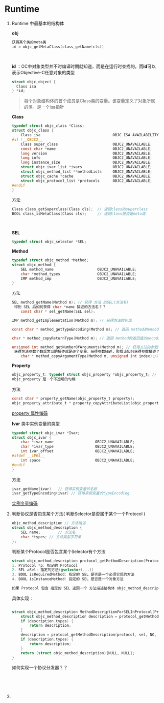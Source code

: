 # Runtime

1. Runtime 中最基本的结构体

   **obj**

   ```objective-c
   获得某个类的meta类
   id = objc_getMetaClass(class_getName(cls))	
   ```

   ​

   **id** ：OC中对象类型并不时编译时期就知道，而是在运行时查找的。而**id**可以表示Objective-C任意对象的类型

   ```objective-c
   struct objc_object {
     Class isa
   } *id;
   ```

   >每个对象结构体的首个成员是Class类的变量。该变量定义了对象所属的类。是一个isa指针

   **Class**

   ```objective-c
   typedef struct objc_class *Class;
   struct objc_class {
       Class isa                                 OBJC_ISA_AVAILABILITY; 
   #if !__OBJC2__
       Class super_class                         OBJC2_UNAVAILABLE; 
       const char *name                          OBJC2_UNAVAILABLE;
       long version                              OBJC2_UNAVAILABLE; 
       long info                                 OBJC2_UNAVAILABLE; 
       long instance_size                        OBJC2_UNAVAILABLE; 
       struct objc_ivar_list *ivars              OBJC2_UNAVAILABLE; 
       struct objc_method_list **methodLists     OBJC2_UNAVAILABLE;
       struct objc_cache *cache                  OBJC2_UNAVAILABLE; 
       struct objc_protocol_list *protocols      OBJC2_UNAVAILABLE; 
   #endif
   }
   ```

   方法

   ```objective-c
   Class class_getSuperclass(Class cls);  // 返回class的superclass
   BOOL class_isMetaClass(Class cls);     // 返回class是否是meta类
   ```

   ​

   **SEL**

   ```objective-c
   typedef struct objc_selector *SEL;	
   ```

   **Method**

   ```objective-c
   typedef struct objc_method *Method;
   struct objc_method {
       SEL method_name                    OBJC2_UNAVAILABLE;
       char *method_types                 OBJC2_UNAVAILABLE;
       IMP method_imp                     OBJC2_UNAVAILABLE;
   }
   ```

   方法

   ```objective-c
   SEL method_getName(Method m); // 获得 方法 的SEL(方法名)
   	得到 SEL 后如何获得 char *name 描述的方法名？？
       const char * sel_getName(SEL sel);

   IMP method_getImplementation(Method m); // 获得方法的实现

   const char * method_getTypeEncoding(Method m); // 返回 method的encoding描述字符串

   char * method_copyReturnType(Method m); // 返回 method的返回值的encoding描述字符串, 如果有返回值，必须free返回值

   unsigned int method_getNumberOfArguments(Method m); // 获得方法的参数个数
   	获得方法参数个数后常见的操作就是逐个变量，获得参数描述，那我该如何获得参数描述？？
       char * method_copyArgumentType(Method m, unsigned int index);// 获得第index个参数的encoding参数描述，之后要free掉
   ```

   **Property**

   ```objective-c
   objc_property_t: typedef struct objc_property *objc_property_t; // 他是由 objc_property 重命名过来的
   objc_property 是一个不透明的句柄
   ```

   方法

   ```objective-c
   const char * property_getName(objc_property_t property);
   objc_property_attribute_t * property_copyAttributeList(objc_property_t property, unsigned int *outCount);// 返回 objc_property_attribute_t 结构体数组


   ```

   [property 属性编码](https://developer.apple.com/library/content/documentation/Cocoa/Conceptual/ObjCRuntimeGuide/Articles/ocrtPropertyIntrospection.html#//apple_ref/doc/uid/TP40008048-CH101-SW1)

   **Ivar** 类中实例变量的类型

   ```objective-c
   typedef struct objc_ivar *Ivar;
   struct objc_ivar {
       char *ivar_name                   OBJC2_UNAVAILABLE; 
       char *ivar_type                   OBJC2_UNAVAILABLE; 
       int ivar_offset                   OBJC2_UNAVAILABLE; 
   #ifdef __LP64__
       int space                         OBJC2_UNAVAILABLE;
   #endif
   }	
   ```

   方法

   ```objective-c
   ivar_getName(ivar)	// 获得实例变量的名称	
   ivar_getTypeEncoding(ivar) // 获得实例变量的typeEncoding 
   ```

   [实例变量编码](https://developer.apple.com/library/content/documentation/Cocoa/Conceptual/ObjCRuntimeGuide/Articles/ocrtTypeEncodings.html)

2. 判断协议是否包含某个方法( 判断Selector是否属于某个一个Protocol )

   ```objective-c
   objc_method_description // 方法描述
   struct objc_method_description {
       SEL name;		// 方法名
       char *types;	// 方法类型字符串
   };
   ```

   判断某个Protocol是否包含某个Selector有个方法

   ```objective-c
   struct objc_method_description protocol_getMethodDescription(Protocol *p, SEL aSel, BOOL isRequiredMethod, BOOL isInstanceMethod);
   1. Protocol *p: 指定的 Protocol
   2. SEL aSel: 指定的方法(@selector(...))
   3. BOOL isRequiredMethod: 指定的 SEL 是否是一个必须实现的方法
   4. BOOL isInstanceMethod: 指定的 SEL 是否是一个对象方法
    
   如果 Protocol 包含 指定的 SEL 返回一个 方法描述结构体 objc_method_description， 否则返回 { NULL, NULL }
   ```

   具体实现：

   ```objective-c

   struct objc_method_description MethodDescriptionForSELInProtocol(Protocol *protocol, SEL sel) {
       struct objc_method_description description = protocol_getMethodDescription(protocol, sel, YES, YES);
       if (description.types) {
           return description;
       }
       description = protocol_getMethodDescription(protocol, sel, NO, YES);
       if (description.types) {
           return description;
       }
       return (struct objc_method_description){NULL, NULL};
   }
   ```

   如何实现一个协议分发器？？

   ​

   ​

3. ​

